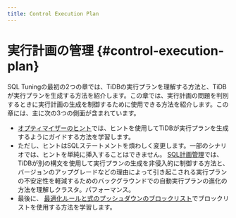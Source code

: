 ```yaml
---
title: Control Execution Plan
---
```


# 実行計画の管理 {#control-execution-plan}

SQL Tuningの最初の2つの章では、TiDBの実行プランを理解する方法と、TiDBが実行プランを生成する方法を紹介します。この章では、実行計画の問題を判別するときに実行計画の生成を制御するために使用できる方法を紹介します。この章には、主に次の3つの側面が含まれています。

-   [オプティマイザーのヒント](/optimizer-hints.md)では、ヒントを使用してTiDBが実行プランを生成するようにガイドする方法を学習します。
-   ただし、ヒントはSQLステートメントを煩わしく変更します。一部のシナリオでは、ヒントを単純に挿入することはできません。 [SQL計画管理](/sql-plan-management.md)では、TiDBが別の構文を使用して実行プランの生成を非侵入的に制御する方法と、バージョンのアップグレードなどの理由によって引き起こされる実行プランの不安定性を軽減するためのバックグラウンドでの自動実行プランの進化の方法を理解しクラスタ。パフォーマンス。
-   最後に、 [最適化ルールと式のプッシュダウンのブロックリスト](/blocklist-control-plan.md)でブロックリストを使用する方法を学習します。
